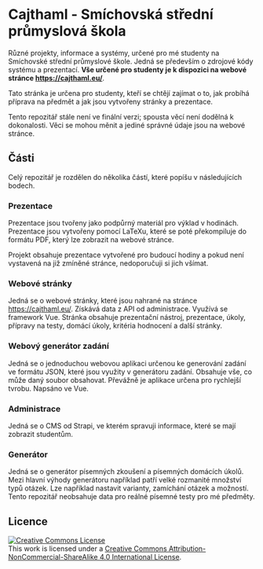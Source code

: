 # Cajthaml - Smíchovská střední průmyslová škola

Různé projekty, informace a systémy, určené pro mé studenty na Smíchovské střední průmyslové škole. Jedná se především o zdrojové kódy systému a prezentací. **Vše určené pro studenty je k dispozici na webové stránce https://cajthaml.eu/**.

Tato stránka je určena pro studenty, kteří se chtějí zajímat o to, jak probíhá příprava na předmět a jak jsou vytvořeny stránky a prezentace.

Tento repozitář stále není ve finální verzi; spousta věcí není dodělná k dokonalosti. Věci se mohou měnit a jediné správné údaje jsou na webové stránce.

## Části
Celý repozitář je rozdělen do několika částí, které popíšu v následujících bodech.

### Prezentace
Prezentace jsou tvořeny jako podpůrný materiál pro výklad v hodinách. Prezentace jsou vytvořeny pomocí LaTeXu, které se poté překompiluje do formátu PDF, který lze zobrazit na webové stránce.

Projekt obsahuje prezentace vytvořené pro budoucí hodiny a pokud není vystavená na již zmíněné stránce, nedoporučuji si jich všímat. 

### Webové stránky
Jedná se o webové stránky, které jsou nahrané na stránce https://cajthaml.eu/. Získává data z API od administrace. Využívá se framework Vue. Stránka obsahuje prezentační nástroj, prezentace, úkoly, přípravy na testy, domácí úkoly, kritéria hodnocení a další stránky.

### Webový generátor zadání
Jedná se o jednoduchou webovou aplikaci určenou ke generování zadání ve formátu JSON, které jsou využity v generátoru zadání. Obsahuje vše, co může daný soubor obsahovat. Převážně je aplikace určena pro rychlejší tvrobu. Napsáno ve Vue. 

### Administrace
Jedná se o CMS od Strapi, ve kterém spravuji informace, které se mají zobrazit studentům. 

### Generátor
Jedná se o generátor písemných zkoušení a písemných domácích úkolů. Mezi hlavní výhody generátoru například patří velké rozmanité množství typů otázek. Lze například nastavit varianty, zamíchání otázek a možností. Tento repozitář neobsahuje data pro reálné písemné testy pro mé předměty.

## Licence
<a rel="license" href="http://creativecommons.org/licenses/by-nc-sa/4.0/"><img alt="Creative Commons License" style="border-width:0" src="https://i.creativecommons.org/l/by-nc-sa/4.0/88x31.png" /></a><br />This work is licensed under a <a rel="license" href="http://creativecommons.org/licenses/by-nc-sa/4.0/">Creative Commons Attribution-NonCommercial-ShareAlike 4.0 International License</a>.
